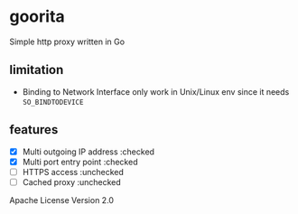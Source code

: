 # goorita
Simple http proxy written in Go

## limitation
- Binding to Network Interface only work in Unix/Linux env since it needs `SO_BINDTODEVICE` 

## features
- [x] Multi outgoing IP address :checked
- [x] Multi port entry point :checked
- [ ] HTTPS access :unchecked
- [ ] Cached proxy :unchecked

Apache License Version 2.0